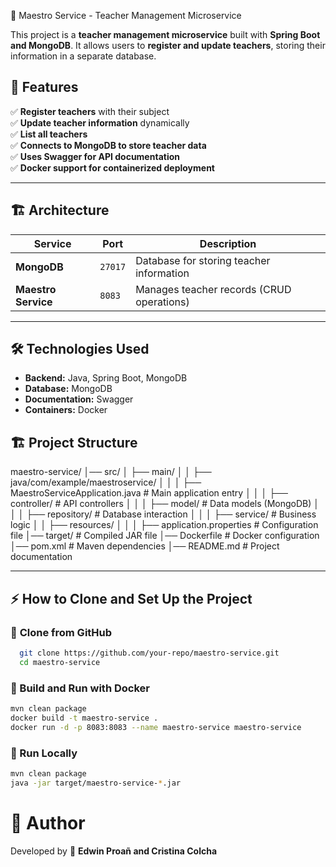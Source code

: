 📂 Maestro Service - Teacher Management Microservice

This project is a **teacher management microservice** built with **Spring Boot and MongoDB**. It allows users to **register and update teachers**, storing their information in a separate database.

## 🚀 Features
✅ **Register teachers** with their subject  
✅ **Update teacher information** dynamically  
✅ **List all teachers**  
✅ **Connects to MongoDB to store teacher data**  
✅ **Uses Swagger for API documentation**  
✅ **Docker support for containerized deployment**  

---

## 🏗️ **Architecture**
| Service | Port | Description |
|-----------------|--------|-------------|
| **MongoDB** | `27017` | Database for storing teacher information |
| **Maestro Service** | `8083` | Manages teacher records (CRUD operations) |

---

## 🛠️ **Technologies Used**
- **Backend:** Java, Spring Boot, MongoDB
- **Database:** MongoDB
- **Documentation:** Swagger
- **Containers:** Docker

## 🏗️ **Project Structure**

maestro-service/ 
│── src/ │ 
 ├── main/ 
 │ │ ├── java/com/example/maestroservice/ 
 │ │ │ ├── MaestroServiceApplication.java # Main application entry 
 │ │ │ ├── controller/ # API controllers 
 │ │ │ ├── model/ # Data models (MongoDB) 
 │ │ │ ├── repository/ # Database interaction 
 │ │ │ ├── service/ # Business logic 
 │ │ ├── resources/ 
 │ │ │ ├── application.properties # Configuration file 
│── target/ # Compiled JAR file 
│── Dockerfile # Docker configuration 
│── pom.xml # Maven dependencies 
│── README.md # Project documentation

---

## ⚡ **How to Clone and Set Up the Project**

### 🔹 **Clone from GitHub**
```sh
  git clone https://github.com/your-repo/maestro-service.git
  cd maestro-service
```

### 🔹 Build and Run with Docker
```sh
mvn clean package
docker build -t maestro-service .
docker run -d -p 8083:8083 --name maestro-service maestro-service
```

### 🔹 Run Locally
```sh
mvn clean package
java -jar target/maestro-service-*.jar
```

# 📜 **Author**
Developed by 🚀 **Edwin Proañ and Cristina Colcha**

